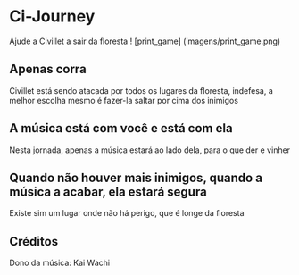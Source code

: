 # Ci-Journey
 Ajude a Civillet a sair da floresta
 ! [print_game] (imagens/print_game.png)

 ## Apenas corra
 Civillet está sendo atacada por todos os lugares da floresta, indefesa, a melhor escolha mesmo é fazer-la saltar por cima dos inimigos
 
 ## A música está com você e está com ela
 Nesta jornada, apenas a música estará ao lado dela, para o que der e vinher

 ## Quando não houver mais inimigos, quando a música a acabar, ela estará segura
 Existe sim um lugar onde não há perigo, que é longe da floresta

 ## Créditos
 Dono da música: Kai Wachi
